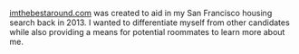 [imthebestaround.com](http://imthebestaround.com/) was created to aid in my San Francisco housing search back in 2013. I wanted to differentiate myself from other candidates while also providing a means for potential roommates to learn more about me.

